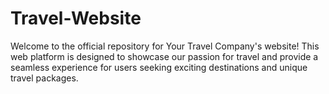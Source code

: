# Travel-Website
Welcome to the official repository for Your Travel Company's website! This web platform is designed to showcase our passion for travel and provide a seamless experience for users seeking exciting destinations and unique travel packages.
